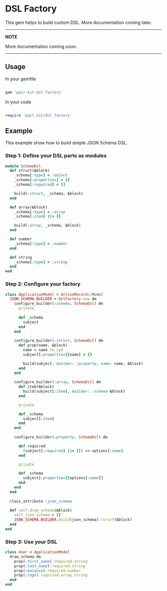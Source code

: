 # DSL Factory 

This gem helps to build custom DSL. More documentation coming later.

---
**NOTE**

More documentation coming soon.

---

## Usage 
   
In your gemfile 

```ruby

gem 'pair-kit-dsl-factory'

```

In your code 

```ruby

require 'pair_kit/dsl_factory'

```


## Example

This example show how to build simple JSON Schema DSL.

### Step 1: Define your DSL parts as modules  

```ruby
module SchemaDsl
  def struct(&block)
    _schema[:type] = :object
    _schema[:properties] = {}
    _schema[:required] = []

    build(:struct, _schema, &block)
  end

  def array(&block)
    _schema[:type] = :array
    _schema[:item] ||= {}

    build(:array, _schema, &block)
  end

  def number
    _schema[:type] = :number
  end

  def string
    _schema[:type] = :string
  end
end

```

### Step 2: Configure your factory

```ruby
class ApplicationModel < ActiveRecord::Model
  JSON_SCHEMA_BUILDER = DslFactory.new do
    configure_builder(:schema, SchemaDsl) do
      private
      
      def _schema
        subject
      end
    end
    
    configure_builder(:struct, SchemaDsl) do
      def prop(name, &block)
        name = name.to_sym
        subject[:properties][name] = {}

        build(subject, builder: :property, name: name, &block)
      end
    end
    
    configure_builder(:array, SchemaDsl) do
      def item(&block)
        build(subject[:item], builder: :schema &block)
      end

      private

      def _schema
        subject[:item]
      end
    end
    
    configure_builder(:property, SchemaDsl) do

      def required
        (subject[:required] ||= []) << options[:name]
      end

      private

      def _schema
        subject[:properties][options[:name]]
      end
    end
  end
  
  class_attribute :json_schema 
  
  def self.draw_schema(&block)
    self.json_schema = {}
    JSON_SCHEMA_BUILDER.build(json_schema).struct(&block)
  end
end

``` 

### Step 3: Use your DSL

```ruby
class User < ApplicationModel
  draw_schema do 
    prop(:first_name).required.string
    prop(:last_name).required.string
    prop(:balance).required.number
    prop(:tags).required.array.string
  end
end
```


